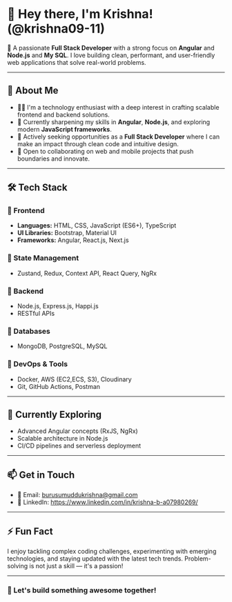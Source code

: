 # 👋 Hey there, I'm Krishna! (@krishna09-11)

🎯 A passionate **Full Stack Developer** with a strong focus on **Angular** and **Node.js** and **My SQL**. I love building clean, performant, and user-friendly web applications that solve real-world problems.

---

## 🚀 About Me

- 👨‍💻 I'm a technology enthusiast with a deep interest in crafting scalable frontend and backend solutions.
- 🌱 Currently sharpening my skills in **Angular**, **Node.js**, and exploring modern **JavaScript frameworks**.
- 💼 Actively seeking opportunities as a **Full Stack Developer** where I can make an impact through clean code and intuitive design.
- 💬 Open to collaborating on web and mobile projects that push boundaries and innovate.

---

## 🛠️ Tech Stack

### 🔹 Frontend
- **Languages:** HTML, CSS, JavaScript (ES6+), TypeScript
- **UI Libraries:** Bootstrap, Material UI
- **Frameworks:** Angular, React.js, Next.js

### 🔸 State Management
- Zustand, Redux, Context API, React Query, NgRx

### 🔹 Backend
- Node.js, Express.js, Happi.js
- RESTful APIs

### 🔸 Databases
- MongoDB, PostgreSQL, MySQL

### 🔹 DevOps & Tools
- Docker, AWS (EC2,ECS, S3), Cloudinary
- Git, GitHub Actions, Postman

---

## 🌱 Currently Exploring
- Advanced Angular concepts (RxJS, NgRx)
- Scalable architecture in Node.js
- CI/CD pipelines and serverless deployment

---

## 📫 Get in Touch

- 📧 Email: [burusumuddukrishna@gmail.com](mailto:burusumuddukrishna@gmail.com)
- 💼 LinkedIn: https://www.linkedin.com/in/krishna-b-a07980269/


---

## ⚡ Fun Fact

I enjoy tackling complex coding challenges, experimenting with emerging technologies, and staying updated with the latest tech trends. Problem-solving is not just a skill — it's a passion!

---


### 🧩 Let's build something awesome together!


